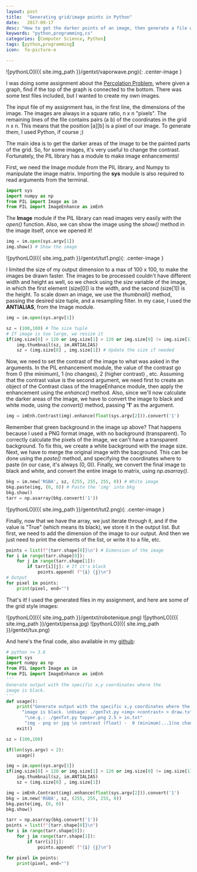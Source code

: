 ```yaml
---
layout: post
title:  "Generating grid/image points in Python"
date:   2017-09-17
desc: "How to get the darker points of an image, then generate a file with them!"
keywords: "python,programming,cs"
categories: [Computer Science, Python]
tags: [python,programming]
icon:  fa-picture-o

---
```

![pythonLO]({{ site.img_path }}/gentxt/vaporwave.png){: .center-image }

I was doing some assignment about the [Percolation Problem](https://en.wikipedia.org/wiki/Percolation_theory), where given a graph, find if the top of the graph is connected to the bottom. There was some test files included, but I wanted to create my own images.

The input file of my assignment has, in the first line, the dimensions of the image. The images are always in a square ratio, n x n "pixels". The remaining lines of the file contains pairs (a b) of the coordinates in the grid n x n. This means that the position [a][b] is a pixel of our image. To generate them, I used Python, if course ;)

The main idea is to get the darker areas of the image to be the painted parts of the grid. So, for some images, it's very useful to change the contrast. Fortunately, the PIL library has a module to make image enhancements!

First, we need the Image  module from the PIL library, and Numpy to manipulate the image matrix. Importing the **sys** module is also required to read arguments from the terminal.

~~~python
import sys
import numpy as np
from PIL import Image as im
from PIL import ImageEnhance as imEnh
~~~

The **Image** module if the PIL library can read images very easily with the *open()* function. Also, we can show the image using the *show()* method in the image itself, once we opened it!

~~~python
img = im.open(sys.argv[1])
img.show() # Show the image
~~~

![pythonLO]({{ site.img_path }}/gentxt/tut1.png){: .center-image }

I limited the size of my output dimension to a max of 100 x 100, to make the images be drawn faster. The images to be processed couldn't have different width and height as well, so we check using the *size* variable of the image, in which the first element (size[0]) is the width, and the second (size[1]) is the height. To scale down an image, we use the *thumbnail()* method, passing the desired size tuple, and a resampling filter. In my case, I used the **ANTIALIAS**, from the Image module.

~~~python
img = im.open(sys.argv[1])

sz = (100,100) # The size tuple
# If image is too large, we resize it
if(img.size[0] > 120 or img.size[1] > 120 or img.size[0] != img.size[1]):
	img.thumbnail(sz, im.ANTIALIAS)
    sz = (img.size[0] , img.size[1]) # Update the size if needed
~~~

Now, we need to set the contrast of the image to what was asked in the arguments. In the PIL enhancement module, the value of the contrast go from 0 (the minimum), 1 (no changes), 2 (higher contrast) , etc. Assuming that the contrast value is the second argument, we need first to create an object of the Contrast class of the ImageEnhance module, then apply the enhancement using the *enhance()* method. Also, since we'll now calculate the darker areas of the image, we have to convert the image to black and white mode, using the *convert()* method, passing **'1'** as the argument.

~~~python
img = imEnh.Contrast(img).enhance(float(sys.argv[2])).convert('1')
~~~

Remember that green background in the image up above? That happens because I used a PNG format image, with no background (transparent). To correctly calculate the pixels of the image, we can't have a transparent background. To fix this, we create a white background with the image size. Next, we have to merge the original image with the bacground. This can be done using the *paste()* method, and specifying the coordinates where to paste (in our case, it's always (0, 0)). Finally, we convert the final image to black and white, and convert the entire image to matrix, using *np.asarray()*.

~~~python
bkg = im.new('RGBA', sz, (255, 255, 255, 0)) # White image
bkg.paste(img, (0, 0)) # Paste the 'img' into bkg
bkg.show()
tarr = np.asarray(bkg.convert('1'))
~~~

![pythonLO]({{ site.img_path }}/gentxt/tut2.png){: .center-image }

Finally, now that we have the array, we just iterate through it, and if the value is "True" (which means its black), we store it in the output list. But first, we need to add the dimension of the image to our output. And then we just need to print the elements of the list, or write it to a file, etc.

~~~python
points = list(f"{tarr.shape[0]}\n") # Dimension of the image
for i in range(tarr.shape[0]):
    for j in range(tarr.shape[1]):
        if tarr[i][j]: # If it's black
            points.append( f"{i} {j}\n")
# Output
for pixel in points:
    print(pixel, end="")
~~~

That's it! I used the generated files in my assignment, and here are some of the grid style images:

![pythonLO]({{ site.img_path }}/gentxt/robotenique.png)
![pythonLO]({{ site.img_path }}/gentxt/pensa.jpg)
![pythonLO]({{ site.img_path }}/gentxt/tux.png)




And here's the final code, also available in my [github](https://github.com/robotenique/pythonDev/blob/master/multimedia/genTxt.py):

~~~python
# python >= 3.6
import sys
import numpy as np
from PIL import Image as im
from PIL import ImageEnhance as imEnh
'''
Generate output with the specific x,y coordinates where the
image is black.
'''
def usage():
    print("Generate output with the specific x,y coordinates where the "
      "image is black. \nUsage: ./genTxt.py <img> <contrast> > draw.txt"
       "\ne.g.: ./genTxt.py topper.png 2.5 > in.txt"
       "img - png or jpg \n contrast (float) -  0 (minimum)...1(no changes)...2...3, etc")
    exit()

sz = (100,100)

if(len(sys.argv) < 2):
    usage()

img = im.open(sys.argv[1])
if(img.size[0] > 120 or img.size[1] > 120 or img.size[0] != img.size[1]):
    img.thumbnail(sz, im.ANTIALIAS)
    sz = (img.size[0] , img.size[1])

img = imEnh.Contrast(img).enhance(float(sys.argv[2])).convert('1')
bkg = im.new('RGBA', sz, (255, 255, 255, 0))
bkg.paste(img, (0, 0))
bkg.show()

tarr = np.asarray(bkg.convert('1'))
points = list(f"{tarr.shape[0]}\n")
for i in range(tarr.shape[0]):
    for j in range(tarr.shape[1]):
        if tarr[i][j]:
            points.append( f"{i} {j}\n")

for pixel in points:
    print(pixel, end="")

~~~
